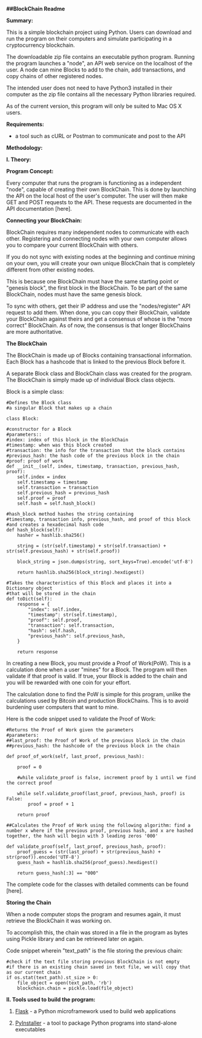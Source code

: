 **##BlockChain Readme**

**Summary:**

This is a simple blockchain project using Python. Users can download and run the program on their computers and simulate participating in a cryptocurrency blockchain. 

The downloadable zip file contains an executable python program. Running the program launches a "node", an API web service on the localhost of the user. A node can mine Blocks to add to the chain, add transactions, and copy chains of other registered nodes.

The intended user does not need to have Python3 installed in their computer as the zip file contains all the necessary Python libraries required.

As of the current version, this program will only be suited to Mac OS X users. 


**Requirements:**

- a tool such as cURL or Postman to communicate and post to the API

**Methodology:**

**I. Theory:**

  **Program Concept:**

  Every computer that runs the program is functioning as a independent "node", capable of creating their own BlockChain. This is done by launching the API on the local host of the user's computer. The user will then make GET and POST requests to the API. These requests are documented in the API documentation [here].
  
  
  **Connecting your BlockChain:**
  
  BlockChain requires many independent nodes to communicate with each other. Registering and connecting nodes with your own computer allows you to compare your current BlockChain with others. 
  
  If you do not sync with existing nodes at the beginning and continue mining on your own, you will create your own unique BlockChain that is completely different from other existing nodes. 
  
  This is because one BlockChain must have the same starting point or "genesis block", the first block in the BlockChain. To be part of the same BlockChain, nodes must have the same genesis block. 
  
  To sync with others, get their IP address and use the "nodes/register" API request to add them. When done, you can copy their BlockChain, validate your BlockChain against theirs and get a consensus of whose is the "more correct" BlockChain. As of now, the consensus is that longer BlockChains are more authoritative. 
  
  **The BlockChain**
  
  The BlockChain is made up of Blocks containing transactional information. Each Block has a hashcode that is linked to the previous Block before it. 
  
  A separate Block class and BlockChain class was created for the program. The BlockChain is simply made up of individual Block class objects.
  
  Block is a simple class:
  
    #Defines the Block class
    #a singular Block that makes up a chain
    
    class Block:

    #constructor for a Block
    #parameters::
    #index: index of this block in the BlockChain
    #timestamp: when was this block created
    #transaction: the info for the transaction that the block contains
    #previous_hash: the hash code of the previous block in the chain
    #proof: proof of work
    def __init__(self, index, timestamp, transaction, previous_hash, proof):
        self.index = index
        self.timestamp = timestamp
        self.transaction = transaction
        self.previous_hash = previous_hash
        self.proof = proof
        self.hash = self.hash_block()
        
    #hash_block method hashes the string containing
    #timestamp, transaction info, previous_hash, and proof of this block
    #and creates a hexadecimal hash code 
    def hash_block(self):
        hasher = hashlib.sha256()
        
        string = (str(self.timestamp) + str(self.transaction) + str(self.previous_hash) + str(self.proof))

        block_string = json.dumps(string, sort_keys=True).encode('utf-8') 
        
        return hashlib.sha256(block_string).hexdigest()
    
    #Takes the characteristics of this Block and places it into a Dictionary object
    #that will be stored in the chain
    def toDict(self):
        response = {
            "index": self.index,
            "timestamp": str(self.timestamp),
            "proof": self.proof,
            "transaction": self.transaction,
            "hash": self.hash,
            "previous_hash": self.previous_hash,
        }
        
        return response
        
  
  In creating a new Block, you must provide a Proof of Work(PoW). This is a calculation done when a user "mines" for a Block. The program will then validate if that proof is valid. If true, your Block is added to the chain and you will be rewarded with one coin for your effort.
  
  The calculation done to find the PoW is simple for this program, unlike the calculations used by Bitcoin and production BlockChains. This is to avoid burdening user computers that want to mine.
  
  Here is the code snippet used to validate the Proof of Work:
  
    #Returns the Proof of Work given the parameters 
    #parameters: 
    ##last_proof: the Proof of Work of the previous block in the chain
    ##previous_hash: the hashcode of the previous block in the chain
    
    def proof_of_work(self, last_proof, previous_hash):

        proof = 0      
        
        #while validate_proof is false, increment proof by 1 until we find the correct proof 
        
        while self.validate_proof(last_proof, previous_hash, proof) is False:
            proof = proof + 1

        return proof
    
    ##Calculates the Proof of Work using the following algorithm: find a number x where if the previous proof, previous hash, and x are hashed together, the hash will begin with 3 leading zeros '000'
    
    def validate_proof(self, last_proof, previous_hash, proof):
        proof_guess = (str(last_proof) + str(previous_hash) + str(proof)).encode('UTF-8') 
        guess_hash = hashlib.sha256(proof_guess).hexdigest()
        
        return guess_hash[:3] == "000"
        
  
  The complete code for the classes with detailed comments can be found [here].
  
  
  **Storing the Chain**
  
  When a node computer stops the program and resumes again, it must retrieve the BlockChain it was working on.
  
  To accomplish this, the chain was stored in a file in the program as bytes using Pickle library and can be retrieved later on again.
  
  Code snippet wherein "text_path" is the file storing the previous chain:
  
    #check if the text file storing previous BlockChain is not empty 
    #if there is an existing chain saved in text file, we will copy that as our current chain
    if os.stat(text_path).st_size > 0:
        file_object = open(text_path, 'rb')
        blockchain.chain = pickle.load(file_object)
        
        
**II. Tools used to build the program:**

  1. [Flask](http://flask.pocoo.org/) - a Python microframework used to build web applications
  
  2. [PyInstaller](http://www.pyinstaller.org/) - a tool to package Python programs into stand-alone executables
    
  
  
  
  
  
  
  







